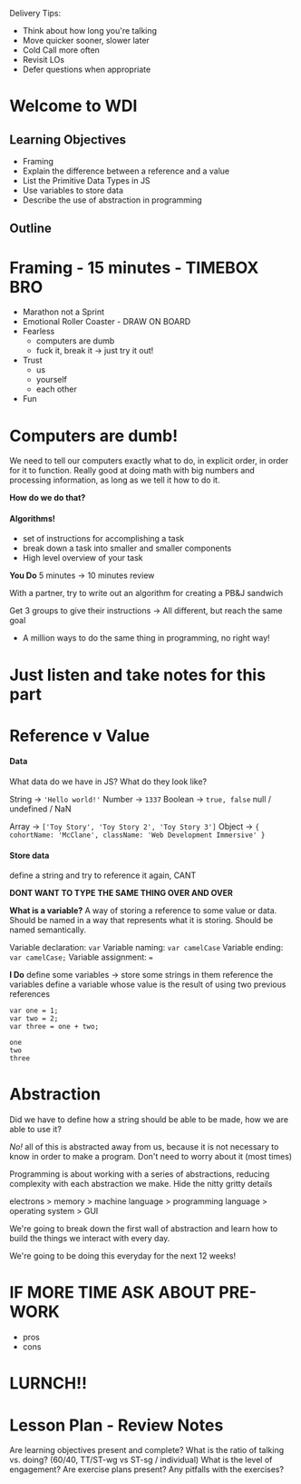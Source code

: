 Delivery Tips:

* Think about how long you're talking
* Move quicker sooner, slower later
* Cold Call more often
* Revisit LOs
* Defer questions when appropriate

# Welcome to WDI

## Learning Objectives

- Framing
- Explain the difference between a reference and a value
- List the Primitive Data Types in JS
- Use variables to store data
- Describe the use of abstraction in programming

## Outline

# Framing - 15 minutes - TIMEBOX BRO
- Marathon not a Sprint
- Emotional Roller Coaster - DRAW ON BOARD
- Fearless
	- computers are dumb
	- fuck it, break it -> just try it out!
- Trust
	- us
	- yourself
	- each other
- Fun

# Computers are dumb!

We need to tell our computers exactly what to do, in explicit order, in order for it to function.
Really good at doing math with big numbers and processing information, as long as we tell it how to do it.

**How do we do that?**

#### Algorithms!
- set of instructions for accomplishing a task
- break down a task into smaller and smaller components
- High level overview of your task

**You Do** 5 minutes -> 10 minutes review

With a partner, try to write out an algorithm for creating a PB&J sandwich

Get 3 groups to give their instructions -> All different, but reach the same goal
- A million ways to do the same thing in programming, no right way!

# Just listen and take notes for this part

# Reference v Value

#### Data

What data do we have in JS? What do they look like?

String -> `'Hello world!'`
Number -> `1337`
Boolean -> `true, false`
null / undefined / NaN

Array -> `['Toy Story', 'Toy Story 2', 'Toy Story 3']`
Object -> `{ cohortName: 'McClane', className: 'Web Development Immersive' }`

#### Store data

define a string and try to reference it again, CANT

**DONT WANT TO TYPE THE SAME THING OVER AND OVER**

**What is a variable?**
A way of storing a reference to some value or data. Should be named in a way that represents what it is storing. Should be named semantically.

Variable declaration: `var`
Variable naming: `var camelCase`
Variable ending: `var camelCase;`
Variable assignment: `=`

**I Do**
define some variables -> store some strings in them
reference the variables
define a variable whose value is the result of using two previous references

```
var one = 1;
var two = 2;
var three = one + two;

one
two
three

```

# Abstraction

Did we have to define how a string should be able to be made, how we are able to use it?

*No!* all of this is abstracted away from us, because it is not necessary to know in order to make a program. Don't need to worry about it (most times)

Programming is about working with a series of abstractions, reducing complexity with each abstraction we make. Hide the nitty gritty details

electrons > memory > machine language > programming language > operating system > GUI

We're going to break down the first wall of abstraction and learn how to build the things we interact with every day.

We're going to be doing this everyday for the next 12 weeks!


# IF MORE TIME ASK ABOUT PRE-WORK

* pros
* cons

# LURNCH!!

# Lesson Plan - Review Notes

Are learning objectives present and complete?
What is the ratio of talking vs. doing? (60/40, TT/ST-wg vs ST-sg / individual)
What is the level of engagement?
Are exercise plans present?
Any pitfalls with the exercises?

